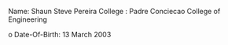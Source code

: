 Name: Shaun Steve Pereira
College : Padre Conciecao College of Engineering

o Date-Of-Birth: 13 March 2003
